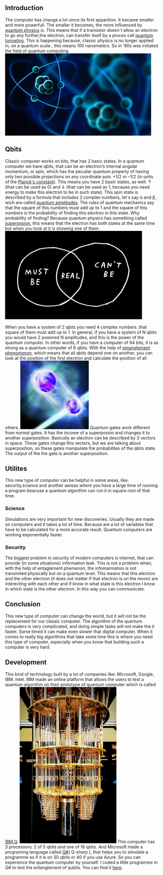 ## Introduction
The computer has change a lot since its first apparition. It became smaller and more powerfull. The smaller it becomes, the more influenced by [quantum physics](https://www.sciencedaily.com/terms/introduction_to_quantum_mechanics.htm) is. This means that if a transistor doesn`t allow an electron to go any further,the electron, can transfer itself by a proces call [quantum tunneling](https://www.azoquantum.com/Article.aspx?ArticleID=12). This is happening because, classic physics is no longer applied in, on a quantum scale , this means 100 nanometers. So in '80s was initiated the field of quantum computing. 
								![quantum](/Imagies/qp.jpg)
  
## Qbits 
Classic computer works on bits, that has 2 basic states. In a quantum computer we have qbits, that can be an electron’s internal angular momentum, or spin, which has the peculiar quantum property of having only two possible projections on any coordinate axis: +1/2 or –1/2 (in units of the [Planck's constant](https://whatis.techtarget.com/definition/Plancks-constant)). This means you have 2  basic states, as well: ↑ (that can be used as 0) and ↓ (that can be used as 1, because you need energy to make this electron to be in such state). 
This spin state is described by a formula that includes 2 complex numbers, let`s say α and β, wich are called [quantum amplitudes](https://en.wikipedia.org/wiki/Probability_amplitude). The rules of quantum mechanics say that the square of this numbers must add up to 1 and the square of this numbers is the probability of finding this electron in this state. Why probability of finding? Because quantum physics has something called [superposion](http://www.physics.org/article-questions.asp?id=124), this means that the electron has both states at the same time but when you look at it is showing one of them. 
								![real](Imagies/mustbe.png)

When you have a system of 2 qbits you need 4 complex numbers ,that square of them must add up to 1. In general, if you have a system of N qbits you would have 2 powered N amplitudes, and this is the power of the quantum computer. In other words, if you have a computer of 64 bits, it is as strong as a quantum computer of 6 qbits. 
With the help of [entanglement phenomenon](https://www.sciencedaily.com/terms/quantum_entanglement.htm), which means that all qbits depend one on another, you can look at the position of the first electron and calculate the position of all others. ![image](Imagies/entanglement.jpg)
Quantum gates work different from normal gates. It has the income of a superposion and changes it to another superposition. Basically an electron can be described by 3 vectors in space. These gates change this vectors, but we are talking about superposition, so these gates manipulate the probabilites of the qbits state. The output of the the gate is another superposition.

## Utilites 
This new type of computer can be helpful in some areas, like: security,science and another aereas where you have a large time of running a program beacuse a quantum algorithm can run it in square root of that time. 
### Science 
Simulations are very important for new discoveries. Usually they are made on computers and it takes a lot of time. Because are a lot of variables that have to be calculated for a more accurate result. Quantum computers are working exponentially faster.
### Security
The biggest problem in security of modern computers is internet, that can provide (in some situations) information leak. This is not a problem when, with the help of entaglement phemenon, the infomarmation is not transmited physically but on a quantum level. This means that this electron and the other electron (it does not matter if that electron is on the moon) are interecting with each other and if know in what state is this electron I know in which state is the other electron. In this way you can communicate. 

## Conclusion
This new type of computer can change the world, but it will not be the replacement for our classic computer. The algorithm of the quantum computers is very complicated, and doing simple tasks will not make the it faster. Some timed it can make even slower that digital computer. When it comes to really big algorithms that take some time this is where you need this type of computer, especially when you know that building such a computer is very hard.

## Development
This kind of technology built by a lot of companies like: Microsoft, Google, IBM, Intel. IBM made an online platform that allows the users to test a quantum algorithm on their prototype of quantum computer which is called [IBM Q](https://quantumexperience.ng.bluemix.net/qx/experience). 
![IBM](Imagies/IBM.jpg)
This computer has 3 processors: 2 of 5 qbits and one of 16 qbits. 
And Microsoft made a programing language called [Q#](https://www.microsoft.com/en-us/quantum/development-kit)( Q-sharp ), that helps you to simulate a programme as if it is on 30 qbits or 40 if you use Azure. So you can experience the quantum computer by yourself. I coded a little programme in Q# to test the entanglement of qubits. You can find it [here](https://github.com/playerjack/Quantum-Computing/tree/master/Bell). 
   

